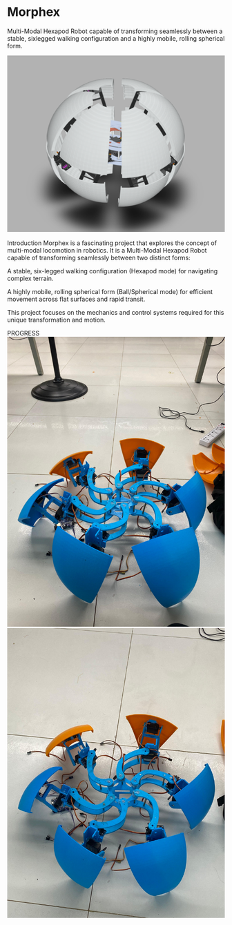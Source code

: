 # Morphex
Multi-Modal Hexapod Robot capable of transforming seamlessly between a stable, sixlegged walking configuration and a highly mobile, rolling spherical form.

![](images/morphex-image.png)


Introduction
Morphex is a fascinating project that explores the concept of multi-modal locomotion in robotics. It is a Multi-Modal Hexapod Robot capable of transforming seamlessly between two distinct forms:

A stable, six-legged walking configuration (Hexapod mode) for navigating complex terrain.

A highly mobile, rolling spherical form (Ball/Spherical mode) for efficient movement across flat surfaces and rapid transit.

This project focuses on the mechanics and control systems required for this unique transformation and motion.



PROGRESS 
![](images/morphex-1.jpg)
![](images/morphex-2.jpg)
